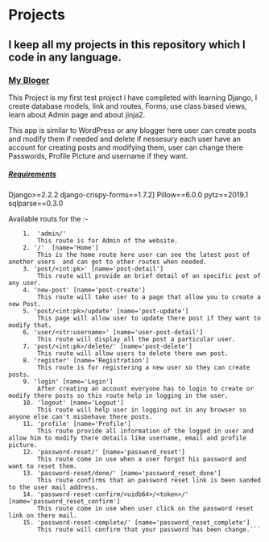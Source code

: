 # Projects
## I keep all my projects in this repository which I code in any language.

### [My Bloger](https://github.com/vipin3699/Projects/tree/master/MyBloger)

This Project is my first test project i have completed with learning Django, I create database models, link and routes, Forms, use class based views, learn about Admin page and about jinja2.

This app is similar to WordPress or any blogger here user can create posts and modify them if needed and delete if nessesury each user have an account for creating posts and modifying them, 
user can change there Passwords, Profile Picture and username if they want.

##### [Requirements](https://github.com/vipin3699/Projects/blob/master/MyBloger/requirements.txt)
Django>=2.2.2
django-crispy-forms==1.7.2]
Pillow==6.0.0
pytz==2019.1
sqlparse==0.3.0

Available routs for the :-
```
    1.  'admin/'
        This route is for Admin of the website.
    2. '/'  [name='Home']
        This is the home route here user can see the latest post of another users  and can got to other routes when needed.
    3. 'post/<int:pk>' [name='post-detail']
        This route will provide an brief detail of an specific post of any user.
    4. 'new-post' [name='post-create']
        This route will take user to a page that allow you to create a new Post.
    5. 'post/<int:pk>/update' [name='post-update']
        This page will allow user to update there post if they want to modify that.
    6. 'user/<str:username>' [name='user-post-detail']
        This route will display all the post a particular user.
    7. 'post/<int:pk>/delete/' [name='post-delete']
        This route will allow users to delete there own post.
    8. 'register' [name='Registration']
        This route is for registering a new user so they can create posts.
    9. 'login' [name='Login']
        After creating an account everyone has to login to create or modify there posts so this route help in logging in the user.
    10. 'logout' [name='Logout']
        This route will help user in logging out in any browser so anyone else can't misbehave there posts.
    11. 'profile' [name='Profile']
        This route provide all information of the logged in user and allow him to modify there details like username, email and profile picture.
    12. 'password-reset/' [name='password_reset']
        This route come in use when a user forgot his password and want to reset them.
    13. 'password-reset/done/' [name='password_reset_done']
        This route confirms that an password reset link is been sanded to the user mail address.
    14. 'password-reset-confirm/<uidb64>/<token>/' [name='password_reset_confirm']
        This route come in use when user click on the password reset link on there mail.
    15. 'password-reset-complete/' [name='password_reset_complete']
        This route will confirm that your password has been change.```

